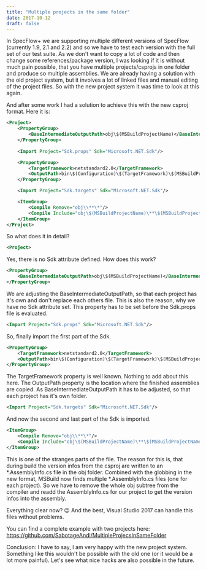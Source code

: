 ```yaml
---
title: "Multiple projects in the same folder"
date: 2017-10-12
draft: false
---
```


In SpecFlow+ we are supporting multiple different versions of SpecFlow (currently 1.9, 2.1 and 2.2) and so we have to test each version with the full set of our test suite.
As we don't want to copy a lot of code and then change some references/package version, I was looking if it is without much pain possible, that you have multiple projects/csprojs in one folder and produce so multiple assemblies.
We are already having a solution with the old project system, but it involves a lot of  linked files and manual editing of the project files. So with the new project system it was time to look at this again.

And after some work I had a solution to achieve this with the new csproj format. Here it is:

``` xml
<Project>
    <PropertyGroup>
        <BaseIntermediateOutputPath>obj\$(MSBuildProjectName)</BaseIntermediateOutputPath>
    </PropertyGroup>
    
    <Import Project="Sdk.props" Sdk="Microsoft.NET.Sdk"/>

    <PropertyGroup>
        <TargetFramework>netstandard2.0</TargetFramework>
        <OutputPath>bin\$(Configuration)\$(TargetFramework)\$(MSBuildProjectName)</OutputPath>
    </PropertyGroup>

    <Import Project="Sdk.targets" Sdk="Microsoft.NET.Sdk"/>

    <ItemGroup>
        <Compile Remove="obj\\**\*"/>
        <Compile Include="obj\$(MSBuildProjectName)\**\$(MSBuildProjectName).AssemblyInfo.cs"/>
    </ItemGroup>
</Project>
```

So what does it in detail?

``` xml
<Project>
```
Yes, there is no Sdk attribute defined. How does this work?

``` xml
<PropertyGroup>
    <BaseIntermediateOutputPath>obj\$(MSBuildProjectName)</BaseIntermediateOutputPath>
</PropertyGroup>
```

We are adjusting the BaseIntermediateOutputPath, so that each project has it's own and don't replace each others file. This is also the reason, why we have no Sdk attribute set. This property has to be set before the Sdk.props file is evaluated.

``` xml
<Import Project="Sdk.props" Sdk="Microsoft.NET.Sdk"/>
```

So, finally import the first part of the Sdk.

``` xml
<PropertyGroup>
    <TargetFramework>netstandard2.0</TargetFramework>
    <OutputPath>bin\$(Configuration)\$(TargetFramework)\$(MSBuildProjectName)</OutputPath>
</PropertyGroup>
```

The TargetFramework property is well known. Nothing to add about this here.
The OutputPath property is the location where the finished assemblies are copied. As BaseIntermediateOutputPath it has to be adjusted, so that each project has it's own folder.

``` xml
<Import Project="Sdk.targets" Sdk="Microsoft.NET.Sdk"/>
```

And now the second and last part of the Sdk is imported.

``` xml
<ItemGroup>
    <Compile Remove="obj\\**\*"/>
    <Compile Include="obj\$(MSBuildProjectName)\**\$(MSBuildProjectName).AssemblyInfo.cs"/>
</ItemGroup>
```

This is one of the stranges parts of the file. The reason for this is, that during build the version infos from the csproj are written to an *.AssemblyInfo.cs file in the obj folder. Combined with the globbing in the new format, MSBuild now finds multiple *.AssemblyInfo.cs files (one for each project).
So we have to remove the whole obj subtree from the compiler and readd the AssemblyInfo.cs for our project to get the version infos into the assembly.

Everything clear now? 😉
And the best, Visual Studio 2017 can handle this files without problems.

You can find a complete example with two projects here: <https://github.com/SabotageAndi/MultipleProjecsInSameFolder>

Conclusion: I have to say, I am very happy with the new project system. Something like this wouldn't be possible with the old one (or it would be a lot more painful).
Let's see what nice hacks are also possible in the future.